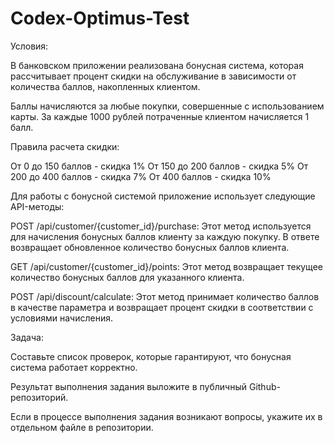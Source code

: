 # Codex-Optimus-Test

Условия: 

В банковском приложении реализована бонусная система, которая рассчитывает процент скидки на обслуживание в зависимости от количества баллов, накопленных клиентом. 

Баллы начисляются за любые покупки, совершенные с использованием карты. За каждые 1000 рублей потраченные клиентом начисляется 1 балл. 

Правила расчета скидки: 

От 0 до 150 баллов - скидка 1%
От 150 до 200 баллов - скидка 5%
От 200 до 400 баллов - скидка 7%
От 400 баллов - скидка 10%

Для работы с бонусной системой приложение использует следующие API-методы:

POST /api/customer/{customer_id}/purchase: Этот метод используется для начисления бонусных баллов клиенту за каждую покупку. В ответе возвращает обновленное количество бонусных баллов клиента.

GET /api/customer/{customer_id}/points: Этот метод возвращает текущее количество бонусных баллов для указанного клиента.

POST /api/discount/calculate: Этот метод принимает количество баллов в качестве параметра и возвращает процент скидки в соответствии с условиями начисления.

Задача:

Составьте список проверок, которые гарантируют, что бонусная система работает корректно.

Результат выполнения задания выложите в публичный Github-репозиторий.

Если в процессе выполнения задания возникают вопросы, укажите их в отдельном файле в репозитории.

